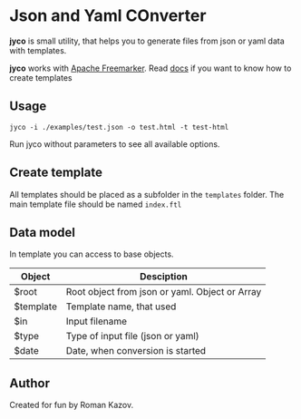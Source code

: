 # Json and Yaml COnverter
**jyco** is small utility, that helps  you to generate files from json or yaml data with templates.

**jyco** works with [Apache Freemarker](https://freemarker.apache.org/). Read [docs](https://freemarker.apache.org/docs/index.html) if you want to know how to create templates

## Usage
```jyco -i ./examples/test.json -o test.html -t test-html```

Run jyco without parameters to see all available options.

## Create template

All templates should be placed as a subfolder in the ```templates``` folder. The main template file should be named ```index.ftl```

## Data model
In template you can access to base objects.

| Object    | Desciption                                     |
|-----------|------------------------------------------------|
| $root     | Root object from json or yaml. Object or Array |
| $template | Template name, that used                       |
| $in       | Input filename                                 |
| $type     | Type of input file (json or yaml)              |
| $date     | Date, when conversion is started               |

## Author
Created for fun by Roman Kazov.